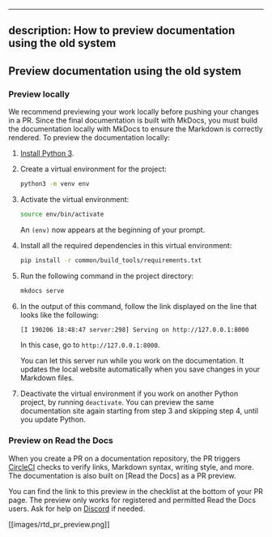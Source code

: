 ---
description: How to preview documentation using the old system
--

## Preview documentation using the old system

### Preview locally

We recommend previewing your work locally before pushing your changes in a PR.
Since the final documentation is built with MkDocs, you must build the documentation locally with MkDocs to ensure the Markdown is correctly rendered.
To preview the documentation locally:

1. [Install Python 3](https://www.python.org/downloads/).

1. Create a virtual environment for the project:

    ```bash
    python3 -m venv env
    ```

1. Activate the virtual environment:

    ```bash
    source env/bin/activate
    ```

   An `(env)` now appears at the beginning of your prompt.

1. Install all the required dependencies in this virtual environment:

    ```bash
    pip install -r common/build_tools/requirements.txt
    ```

1. Run the following command in the project directory:

    ```bash
    mkdocs serve
    ```

1. In the output of this command, follow the link displayed on the line that looks like the following:

    ```bash
    [I 190206 18:48:47 server:298] Serving on http://127.0.0.1:8000
    ```

   In this case, go to `http://127.0.0.1:8000`.

   You can let this server run while you work on the documentation.
   It updates the local website automatically when you save changes in your Markdown files.

1. Deactivate the virtual environment if you work on another Python project, by running `deactivate`.
   You can preview the same documentation site again starting from step 3 and skipping step 4, until you update Python.

### Preview on Read the Docs

When you create a PR on a documentation repository, the PR triggers [CircleCI](https://circleci.com/) checks to verify links, Markdown syntax, writing style, and more.
The documentation is also built on [Read the Docs] as a PR preview.

You can find the link to this preview in the checklist at the bottom of your PR page.
The preview only works for registered and permitted Read the Docs users.
Ask for help on [Discord](https://discord.gg/6cfyqRGbzq) if needed.

[[images/rtd_pr_preview.png]]
